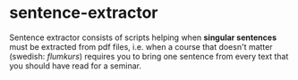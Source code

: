 # sentence-extractor
Sentence extractor consists of scripts helping when **singular sentences** must be extracted from pdf files, i.e. when a course that doesn't matter (swedish: _flumkurs_) requires you to bring one sentence from every text that you should have read for a seminar.

